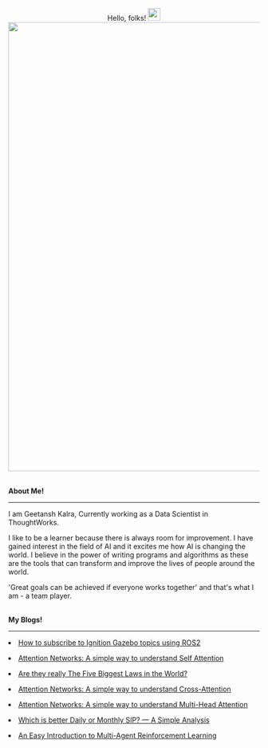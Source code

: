 <div align="center">
  Hello, folks! <img src="https://raw.githubusercontent.com/MartinHeinz/MartinHeinz/master/wave.gif" width="25"/>
</div>

<div id="header" align="center">
  <img src="https://ganda.com/wp-content/uploads/2017/05/robot-gif-3-1.gif" width="900"/>
</div>

<br>

<b>About Me!</b>
<hr>
<p>
I am Geetansh Kalra, Currently working as a Data Scientist in ThoughtWorks.

I like to be a learner because there is always room for improvement.
I have gained interest in the field of AI and it excites me how AI is changing the world. I believe in the power of writing programs and algorithms as these are the tools that can transform and improve the lives of people around the world.


'Great goals can be achieved if everyone works together' and that's what I am - a team player.
</p>

<br>
<b>My Blogs!</b>
<hr>
<a href="https://medium.com/@geetkal67/how-to-subscribe-to-ignition-gazebo-topics-using-ros2-8bcff7a0242e"><li> How to subscribe to Ignition Gazebo topics using ROS2 </li> </a>

<a href="https://medium.com/@geetkal67/attention-networks-a-simple-way-to-understand-self-attention-f5fb363c736d"><li> Attention Networks: A simple way to understand Self Attention </li> </a>

<a href="https://medium.com/@geetkal67/are-they-really-the-five-biggest-laws-in-the-world-fc7dc0a199b0"><li> Are they really The Five Biggest Laws in the World? </li> </a>

<a href="https://medium.com/@geetkal67/attention-networks-a-simple-way-to-understand-cross-attention-3b396266d82e"><li> Attention Networks: A simple way to understand Cross-Attention </li> </a>

<a href="https://medium.com/@geetkal67/attention-networks-a-simple-way-to-understand-multi-head-attention-3bc3409c4312"><li> Attention Networks: A simple way to understand Multi-Head Attention </li> </a>

<a href="https://medium.com/@geetkal67/which-is-better-daily-or-monthly-sip-a-simple-analysis-d9c82eefca26"><li> Which is better Daily or Monthly SIP? — A Simple Analysis </li> </a>

<a href="https://medium.com/@geetkal67/an-easy-introduction-to-multi-agent-reinforcement-learning-bc6eca27944f"><li> An Easy Introduction to Multi-Agent Reinforcement Learning </li> </a>


<!--
**geetanshkalra20/geetanshkalra20** is a ✨ _special_ ✨ repository because its `README.md` (this file) appears on your GitHub profile.


Here are some ideas to get you started:

- 🔭 I’m currently working on ...
- 🌱 I’m currently learning ...
- 👯 I’m looking to collaborate on ...
- 🤔 I’m looking for help with ...
- 💬 Ask me about ...
- 📫 How to reach me: ...
- 😄 Pronouns: ...
- ⚡ Fun fact: ...
-->
